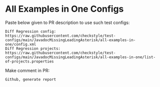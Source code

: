 # All Examples in One Configs
Paste below given to PR description to use such test configs:
```
Diff Regression config: https://raw.githubusercontent.com/checkstyle/test-configs/main/JavadocMissingLeadingAsterisk/all-examples-in-one/config.xml
Diff Regression projects: https://raw.githubusercontent.com/checkstyle/test-configs/main/JavadocMissingLeadingAsterisk/all-examples-in-one/list-of-projects.properties
```
Make comment in PR:
```
Github, generate report
```

